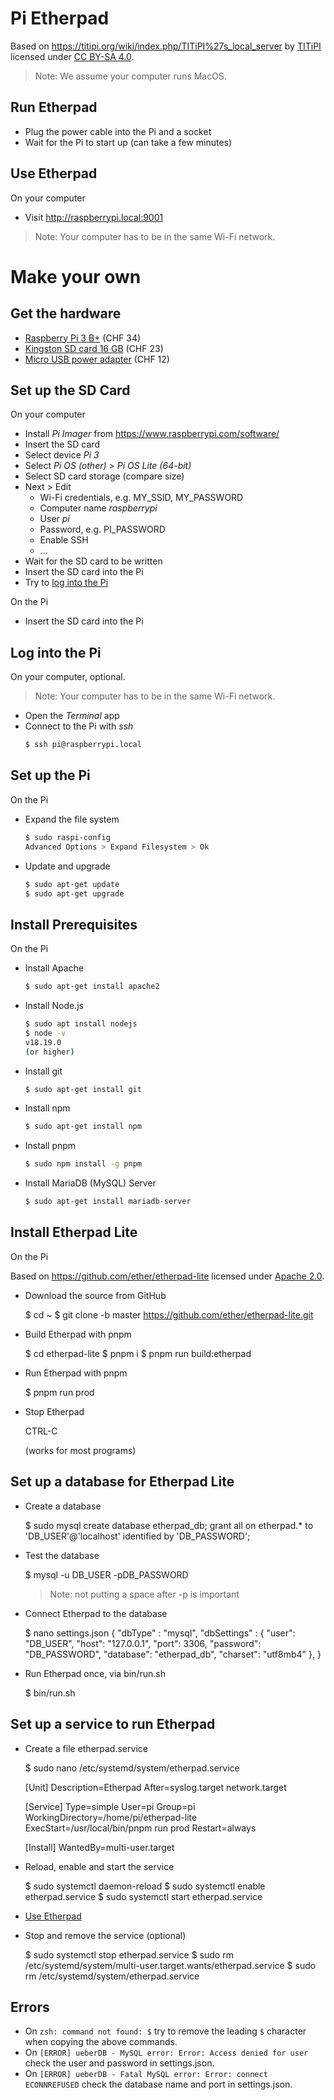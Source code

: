# Pi Etherpad

Based on https://titipi.org/wiki/index.php/TITiPI%27s_local_server by [TITiPI](https://titipi.org/) licensed under [CC BY-SA 4.0](https://creativecommons.org/licenses/by-sa/4.0/).

> Note: We assume your computer runs MacOS.

## Run Etherpad
- Plug the power cable into the Pi and a socket
- Wait for the Pi to start up (can take a few minutes)

## Use Etherpad
On your computer

- Visit http://raspberrypi.local:9001

> Note: Your computer has to be in the same Wi-Fi network.

# Make your own
## Get the hardware
- [Raspberry Pi 3 B+](https://www.pi-shop.ch/raspberry-pi-3-model-b) (CHF 34)
- [Kingston SD card 16 GB](https://www.pi-shop.ch/kingston-microsdhc-karte-industrial-uhs-i-16-gb) (CHF 23)
- [Micro USB power adapter](https://www.pi-shop.ch/raspberry-pi-12-5w-micro-usb-power-supply-2255) (CHF 12)

## Set up the SD Card
On your computer

- Install _Pi Imager_ from https://www.raspberrypi.com/software/
- Insert the SD card
- Select device _Pi 3_
- Select _Pi OS (other)_ > _Pi OS Lite (64-bit)_
- Select SD card storage (compare size)
- Next > Edit
    - Wi-Fi credentials, e.g. MY_SSID, MY_PASSWORD
    - Computer name _raspberrypi_
    - User _pi_
    - Password, e.g. PI_PASSWORD
    - Enable SSH
    - ...
- Wait for the SD card to be written
- Insert the SD card into the Pi
- Try to [log into the Pi](#log-into-the-pi)

On the Pi

- Insert the SD card into the Pi

## Log into the Pi
On your computer, optional.

> Note: Your computer has to be in the same Wi-Fi network.

- Open the _Terminal_ app
- Connect to the Pi with _ssh_
    ```bash
    $ ssh pi@raspberrypi.local
    ```

## Set up the Pi
On the Pi

- Expand the file system
    ```bash
    $ sudo raspi-config
    Advanced Options > Expand Filesystem > Ok
    ```
- Update and upgrade
    ```bash
    $ sudo apt-get update
    $ sudo apt-get upgrade
    ```

## Install Prerequisites
On the Pi

- Install Apache
    ```bash
    $ sudo apt-get install apache2
    ```
- Install Node.js
    ```bash
    $ sudo apt install nodejs
    $ node -v
    v18.19.0
    (or higher)
    ```
- Install git
    ```bash
    $ sudo apt-get install git
    ```
- Install npm
    ```bash
    $ sudo apt-get install npm
    ```
- Install pnpm
    ```bash
    $ sudo npm install -g pnpm
    ```
- Install MariaDB (MySQL) Server
    ```bash
    $ sudo apt-get install mariadb-server
    ```

## Install Etherpad Lite
On the Pi

Based on https://github.com/ether/etherpad-lite licensed under [Apache 2.0](https://www.apache.org/licenses/LICENSE-2.0.txt).

- Download the source from GitHub

	$ cd ~
	$ git clone -b master https://github.com/ether/etherpad-lite.git

- Build Etherpad with pnpm

	$ cd etherpad-lite
	$ pnpm i
	$ pnpm run build:etherpad

- Run Etherpad with pnpm

	$ pnpm run prod

- Stop Etherpad

	CTRL-C

	(works for most programs)

## Set up a database for Etherpad Lite

- Create a database

	$ sudo mysql
	create database etherpad_db;
	grant all on etherpad.* to 'DB_USER'@'localhost' identified by 'DB_PASSWORD';

- Test the database

	$ mysql -u DB_USER -pDB_PASSWORD

	> Note: not putting a space after -p is important

- Connect Etherpad to the database

	$ nano settings.json
	{
	  "dbType" : "mysql",
	  "dbSettings" : {
	    "user":     "DB_USER",
	    "host":     "127.0.0.1",
	    "port":     3306,
	    "password": "DB_PASSWORD",
	    "database": "etherpad_db",
	    "charset":  "utf8mb4"
	  },
	}

- Run Etherpad once, via bin/run.sh

	$ bin/run.sh

## Set up a service to run Etherpad

- Create a file etherpad.service

	$ sudo nano /etc/systemd/system/etherpad.service

	[Unit]
	Description=Etherpad
	After=syslog.target network.target

	[Service]
	Type=simple
	User=pi
	Group=pi
	WorkingDirectory=/home/pi/etherpad-lite
	ExecStart=/usr/local/bin/pnpm run prod
	Restart=always

	[Install]
	WantedBy=multi-user.target

- Reload, enable and start the service

	$ sudo systemctl daemon-reload
	$ sudo systemctl enable etherpad.service
	$ sudo systemctl start etherpad.service

- [Use Etherpad](#use-etherpad)

- Stop and remove the service (optional)

	$ sudo systemctl stop etherpad.service
	$ sudo rm /etc/systemd/system/multi-user.target.wants/etherpad.service
	$ sudo rm /etc/systemd/system/etherpad.service

## Errors
- On `zsh: command not found: $` try to remove the leading `$` character when copying the above commands.
- On `[ERROR] ueberDB - MySQL error: Error: Access denied for user` check the user and password in settings.json.
- On `[ERROR] ueberDB - Fatal MySQL error: Error: connect ECONNREFUSED` check the database name and port in settings.json.

